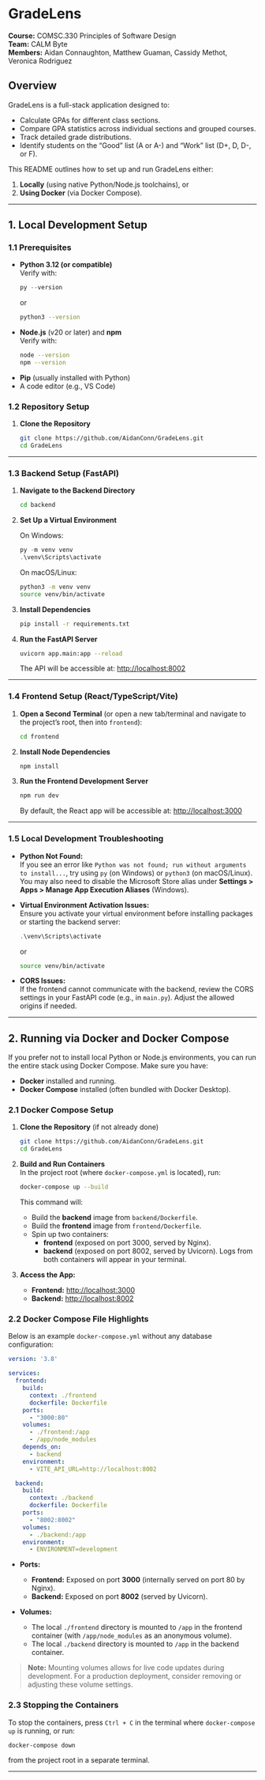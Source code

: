 # GradeLens

**Course:** COMSC.330 Principles of Software Design  
**Team:** CALM Byte  
**Members:** Aidan Connaughton, Matthew Guaman, Cassidy Methot, Veronica Rodriguez

## Overview

GradeLens is a full-stack application designed to:

- Calculate GPAs for different class sections.
- Compare GPA statistics across individual sections and grouped courses.
- Track detailed grade distributions.
- Identify students on the “Good” list (A or A-) and “Work” list (D+, D, D-, or F).

This README outlines how to set up and run GradeLens either:
1. **Locally** (using native Python/Node.js toolchains), or
2. **Using Docker** (via Docker Compose).

---

## 1. Local Development Setup

### 1.1 Prerequisites

- **Python 3.12 (or compatible)**  
  Verify with:
  ```powershell
  py --version
  ```
  or
  ```bash
  python3 --version
  ```
- **Node.js** (v20 or later) and **npm**  
  Verify with:
  ```bash
  node --version
  npm --version
  ```
- **Pip** (usually installed with Python)
- A code editor (e.g., VS Code)

### 1.2 Repository Setup

1. **Clone the Repository**  
   ```bash
   git clone https://github.com/AidanConn/GradeLens.git
   cd GradeLens
   ```

---

### 1.3 Backend Setup (FastAPI)

1. **Navigate to the Backend Directory**
   ```bash
   cd backend
   ```
2. **Set Up a Virtual Environment**

   On Windows:
   ```powershell
   py -m venv venv
   .\venv\Scripts\activate
   ```
   On macOS/Linux:
   ```bash
   python3 -m venv venv
   source venv/bin/activate
   ```
3. **Install Dependencies**
   ```bash
   pip install -r requirements.txt
   ```
4. **Run the FastAPI Server**
   ```bash
   uvicorn app.main:app --reload
   ```
   The API will be accessible at: [http://localhost:8002](http://localhost:8002)

---

### 1.4 Frontend Setup (React/TypeScript/Vite)

1. **Open a Second Terminal** (or open a new tab/terminal and navigate to the project’s root, then into `frontend`):
   ```bash
   cd frontend
   ```
2. **Install Node Dependencies**
   ```bash
   npm install
   ```
3. **Run the Frontend Development Server**
   ```bash
   npm run dev
   ```
   By default, the React app will be accessible at: [http://localhost:3000](http://localhost:3000)

---

### 1.5 Local Development Troubleshooting

- **Python Not Found:**  
  If you see an error like `Python was not found; run without arguments to install...`, try using `py` (on Windows) or `python3` (on macOS/Linux). You may also need to disable the Microsoft Store alias under **Settings > Apps > Manage App Execution Aliases** (Windows).

- **Virtual Environment Activation Issues:**  
  Ensure you activate your virtual environment before installing packages or starting the backend server:
  ```powershell
  .\venv\Scripts\activate
  ```
  or
  ```bash
  source venv/bin/activate
  ```

- **CORS Issues:**  
  If the frontend cannot communicate with the backend, review the CORS settings in your FastAPI code (e.g., in `main.py`). Adjust the allowed origins if needed.

---

## 2. Running via Docker and Docker Compose

If you prefer not to install local Python or Node.js environments, you can run the entire stack using Docker Compose. Make sure you have:

- **Docker** installed and running.
- **Docker Compose** installed (often bundled with Docker Desktop).

### 2.1 Docker Compose Setup

1. **Clone the Repository** (if not already done)
   ```bash
   git clone https://github.com/AidanConn/GradeLens.git
   cd GradeLens
   ```
2. **Build and Run Containers**  
   In the project root (where `docker-compose.yml` is located), run:
   ```bash
   docker-compose up --build
   ```
   This command will:
   - Build the **backend** image from `backend/Dockerfile`.
   - Build the **frontend** image from `frontend/Dockerfile`.
   - Spin up two containers:
     - **frontend** (exposed on port 3000, served by Nginx).
     - **backend** (exposed on port 8002, served by Uvicorn).
   Logs from both containers will appear in your terminal.

3. **Access the App:**
   - **Frontend:** [http://localhost:3000](http://localhost:3000)
   - **Backend:** [http://localhost:8002](http://localhost:8002)

### 2.2 Docker Compose File Highlights

Below is an example `docker-compose.yml` without any database configuration:

```yaml
version: '3.8'

services:
  frontend:
    build:
      context: ./frontend
      dockerfile: Dockerfile
    ports:
      - "3000:80"
    volumes:
      - ./frontend:/app
      - /app/node_modules
    depends_on:
      - backend
    environment:
      - VITE_API_URL=http://localhost:8002

  backend:
    build:
      context: ./backend
      dockerfile: Dockerfile
    ports:
      - "8002:8002"
    volumes:
      - ./backend:/app
    environment:
      - ENVIRONMENT=development
```

- **Ports:**  
  - **Frontend:** Exposed on port **3000** (internally served on port 80 by Nginx).  
  - **Backend:** Exposed on port **8002** (served by Uvicorn).

- **Volumes:**  
  - The local `./frontend` directory is mounted to `/app` in the frontend container (with `/app/node_modules` as an anonymous volume).  
  - The local `./backend` directory is mounted to `/app` in the backend container.

> **Note:** Mounting volumes allows for live code updates during development. For a production deployment, consider removing or adjusting these volume settings.

### 2.3 Stopping the Containers

To stop the containers, press `Ctrl + C` in the terminal where `docker-compose up` is running, or run:
```bash
docker-compose down
```
from the project root in a separate terminal.

---